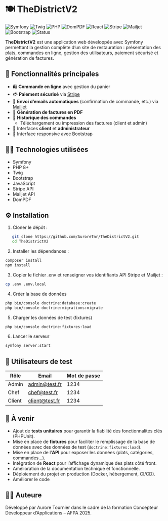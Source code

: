 # 🍽️ TheDistrictV2

![Symfony](https://img.shields.io/badge/Symfony-000000?style=for-the-badge&logo=symfony&logoColor=white)
![Twig](https://img.shields.io/badge/Twig-FFD600?style=for-the-badge&logo=twig&logoColor=black)
![PHP](https://img.shields.io/badge/PHP-777BB4?style=for-the-badge&logo=php&logoColor=white)
![DomPDF](https://img.shields.io/badge/DomPDF-4A4A4A?style=for-the-badge)
![React](https://img.shields.io/badge/React-61DAFB?style=for-the-badge&logo=react&logoColor=black)
![Stripe](https://img.shields.io/badge/Stripe-008CDD?style=for-the-badge&logo=stripe&logoColor=white)
![Mailjet](https://img.shields.io/badge/Mailjet-F5A623?style=for-the-badge&logo=mailjet&logoColor=white)
![Bootstrap](https://img.shields.io/badge/Bootstrap-7952B3?style=for-the-badge&logo=bootstrap&logoColor=white)
![Status](https://img.shields.io/badge/Status-En%20cours-yellow?style=for-the-badge)


**TheDistrictV2** est une application web développée avec Symfony permettant la gestion complète d’un site de restauration : présentation des plats, commandes en ligne, gestion des utilisateurs, paiement sécurisé et génération de factures.

## 🚀 Fonctionnalités principales

- 🛍️ **Commande en ligne** avec gestion du panier  
- 💳 **Paiement sécurisé** via [Stripe](https://stripe.com/)  
- 📧 **Envoi d’emails automatiques** (confirmation de commande, etc.) via [Mailjet](https://www.mailjet.com/)  
- 🧾 **Génération de factures en PDF**  
- 📂 **Historique des commandes**  
  - Téléchargement ou impression des factures (client et admin)  
- 🔐 Interfaces **client** et **administrateur**  
- 📱 Interface responsive avec Bootstrap  

## 🧑‍💻 Technologies utilisées

- Symfony  
- PHP 8+  
- Twig  
- Bootstrap  
- JavaScript  
- Stripe API  
- Mailjet API  
- DomPDF  

## ⚙️ Installation

1. Cloner le dépôt :
```bash
   git clone https://github.com/AuroreTnr/TheDistrictV2.git
   cd TheDistrictV2
```

2. Installer les dépendances :
```bash
composer install
npm install
```

3. Copier le fichier .env et renseigner vos identifiants API Stripe et Mailjet :
```bash
cp .env .env.local
```

4. Créer la base de données
```bash
php bin/console doctrine:database:create
php bin/console doctrine:migrations:migrate
```

5. Charger les données de test (fixtures)

```bash
php bin/console doctrine:fixtures:load
```

6. Lancer le serveur
```bash
symfony server:start
```

## 👤 Utilisateurs de test

| Rôle  | Email            | Mot de passe |
|-------|------------------|--------------|
| Admin | admin@test.fr     | 1234         |
| Chef  | chef@test.fr      | 1234         |
| Client| client@test.fr    | 1234         |






## 🚧 À venir

- Ajout de **tests unitaires** pour garantir la fiabilité des fonctionnalités clés (PHPUnit).
- Mise en place de **fixtures** pour faciliter le remplissage de la base de données avec des données de test (`doctrine:fixtures:load`).
- Mise en place de l’**API** pour exposer les données (plats, catégories, commandes...).
- Intégration de **React** pour l’affichage dynamique des plats côté front.
- Amélioration de la documentation technique et fonctionnelle.
- Déploiement du projet en production (Docker, hébergement, CI/CD).
- Améliorer le code


## 🙋‍♀️ Auteure
Développé par Aurore Tournier dans le cadre de la formation Concepteur Développeur d’Applications – AFPA 2025.
















